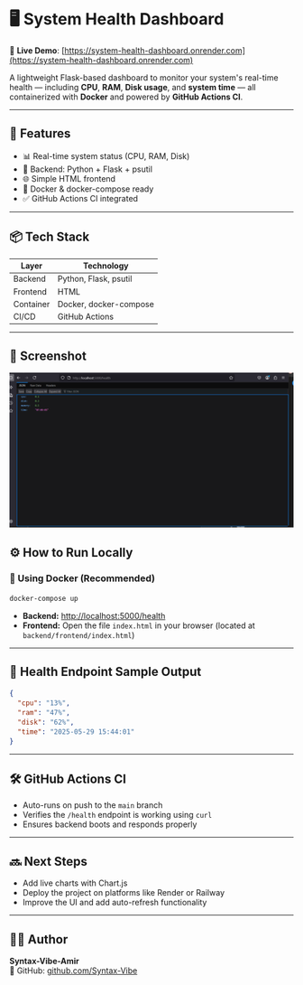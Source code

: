 # 🖥️ System Health Dashboard

🔗 **Live Demo**: [https://system-health-dashboard.onrender.com](https://system-health-dashboard.onrender.com)

A lightweight Flask-based dashboard to monitor your system's real-time health — including **CPU**, **RAM**, **Disk usage**, and **system time** — all containerized with **Docker** and powered by **GitHub Actions CI**.

---

## 🚀 Features

- 📊 Real-time system status (CPU, RAM, Disk)
- 🐍 Backend: Python + Flask + psutil
- 🌐 Simple HTML frontend
- 🐳 Docker & docker-compose ready
- ✅ GitHub Actions CI integrated

---

## 📦 Tech Stack

| Layer     | Technology             |
|-----------|------------------------|
| Backend   | Python, Flask, psutil  |
| Frontend  | HTML                   |
| Container | Docker, docker-compose |
| CI/CD     | GitHub Actions         |

---

## 📸 Screenshot

![Dashboard Screenshot](Screenshot.png)





## ⚙️ How to Run Locally

### 🔧 Using Docker (Recommended)

```bash
docker-compose up
```

- **Backend:** [http://localhost:5000/health](http://localhost:5000/health)
- **Frontend:** Open the file `index.html` in your browser (located at `backend/frontend/index.html`)

---

## 🧪 Health Endpoint Sample Output

```json
{
  "cpu": "13%",
  "ram": "47%",
  "disk": "62%",
  "time": "2025-05-29 15:44:01"
}
```

---

## 🛠 GitHub Actions CI

- Auto-runs on push to the `main` branch
- Verifies the `/health` endpoint is working using `curl`
- Ensures backend boots and responds properly

---

## 🔜 Next Steps

- Add live charts with Chart.js
- Deploy the project on platforms like Render or Railway
- Improve the UI and add auto-refresh functionality

---

## 🧑‍💻 Author

**Syntax-Vibe-Amir**  
🔗 GitHub: [github.com/Syntax-Vibe](https://github.com/Syntax-Vibe)
